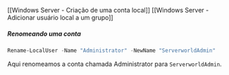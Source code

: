 [[Windows Server - Criação de uma conta local]]
[[Windows Server - Adicionar usuário local a um grupo]]

##### Renomeando uma conta
```powershell
Rename-LocalUser -Name "Administrator" -NewName "ServerworldAdmin"
```
Aqui renomeamos a conta chamada Administrator para ``ServerworldAdmin``.
